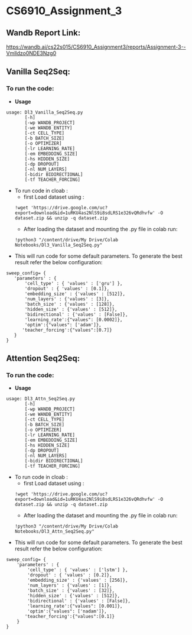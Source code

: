 # CS6910_Assignment_3

## Wandb Report Link: 
https://wandb.ai/cs22s015/CS6910_Assignment3/reports/Assignment-3--Vmlldzo0NDE3Nzg0
## Vanilla Seq2Seq:
### To run the code:
- **Usage** 
```
usage: Dl3_Vanilla_Seq2Seq.py
       [-h]
       [-wp WANDB_PROJECT]
       [-we WANDB_ENTITY]
       [-ct CELL_TYPE]
       [-b BATCH_SIZE]
       [-o OPTIMIZER]
       [-lr LEARNING_RATE]
       [-em EMBEDDING_SIZE]
       [-hs HIDDEN_SIZE]
       [-dp DROPOUT]
       [-nl NUM_LAYERS]
       [-bidir BIDIRECTIONAL]
       [-tf TEACHER_FORCING]

```
 - To run code in cloab :
    - first Load dataset using :
     ```
     !wget 'https://drive.google.com/uc?export=download&id=1uRKU4as2NlS9i8sdLRS1e326vQRdhvfw' -O dataset.zip && unzip -q dataset.zip

     ```
     - After loading the dataset and mounting the .py file in colab run:
      ```
      !python3 "/content/drive/My Drive/Colab Notebooks/Dl3_Vanilla_Seq2Seq.py"
      ```
- This will run code for some default parameters. To generate the best result refer the below configuration:
 ```
 sweep_config= {
    'parameters' : {
        'cell_type' : { 'values' : ['gru'] },
        'dropout' : { 'values' : [0.1]},
        'embedding_size' : {'values' : [512]},
        'num_layers' : {'values' : [3]},
        'batch_size' : {'values' : [128]},
        'hidden_size' : {'values' : [512]},
        'bidirectional' : {'values' : [False]},
        'learning_rate':{"values": [0.0002]},
        'optim':{"values": ['adam']},
       'teacher_forcing':{"values":[0.7]}
    }
}

 ```
 
 ## Attention Seq2Seq:
### To run the code:
- **Usage** 
```
usage: Dl3_Attn_Seq2Seq.py
       [-h]
       [-wp WANDB_PROJECT]
       [-we WANDB_ENTITY]
       [-ct CELL_TYPE]
       [-b BATCH_SIZE]
       [-o OPTIMIZER]
       [-lr LEARNING_RATE]
       [-em EMBEDDING_SIZE]
       [-hs HIDDEN_SIZE]
       [-dp DROPOUT]
       [-nl NUM_LAYERS]
       [-bidir BIDIRECTIONAL]
       [-tf TEACHER_FORCING]

```
 - To run code in cloab :
    - first Load dataset using :
     ```
     !wget 'https://drive.google.com/uc?export=download&id=1uRKU4as2NlS9i8sdLRS1e326vQRdhvfw' -O dataset.zip && unzip -q dataset.zip

     ```
     - After loading the dataset and mounting the .py file in colab run:
      ```
      !python3 "/content/drive/My Drive/Colab Notebooks/Dl3_Attn_Seq2Seq.py" 
      ```
- This will run code for some default parameters. To generate the best result refer the below configuration:
```
sweep_config= {
    'parameters' : {
        'cell_type' : { 'values' : ['lstm'] },
        'dropout' : { 'values' : [0.2]},
        'embedding_size' : {'values' : [256]},
        'num_layers' : {'values' : [1]},
        'batch_size' : {'values' : [32]},
        'hidden_size' : {'values' : [512]},
        'bidirectional' : {'values' : [False]},
        'learning_rate':{"values": [0.001]},
        'optim':{"values": ['nadam']},
       'teacher_forcing':{"values":[0.1]}
    }
}

``` 
 
